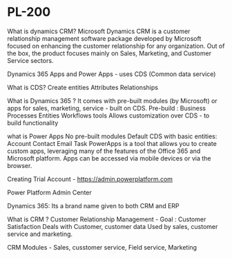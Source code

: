 # PL-200

What is dynamics CRM?
	Microsoft Dynamics CRM is a customer relationship management software package developed by Microsoft
	focused on enhancing the customer relationship for any organization.
	Out of the box, the product focuses mainly on Sales, Marketing, and Customer Service sectors.
	
Dynamics 365 Apps and Power Apps - uses CDS (Common data service)

What is CDS?
	Create entities
		   Attributes
		   Relationships 

What is Dynamics 365 ?
	It comes with pre-built modules (by Microsoft) or apps for sales, marketing, service - built on CDS.
	Pre-build : Business Processes
				Entities
				Workflows
				tools
	Allows customization over CDS - to build functionality
				
what is Power Apps
	No pre-built modules
	Default CDS with basic entities: Account
									 Contact
									 Email
									 Task
	PowerApps is a tool that allows you to create custom apps, 
	leveraging many of the features of the Office 365 and Microsoft platform. Apps can be accessed via mobile devices or via the browser.
  
Creating Trial Account - https://admin.powerplatform.com

Power Platform Admin Center

Dynamics 365:
	Its a brand name given to both CRM and ERP
	
What is CRM ?
	Customer Relationship Management - Goal : Customer Satisfaction
	Deals with Customer, customer data
	Used by sales, customer service and marketing.

CRM Modules - Sales, cusstomer service, Field service, Marketing
